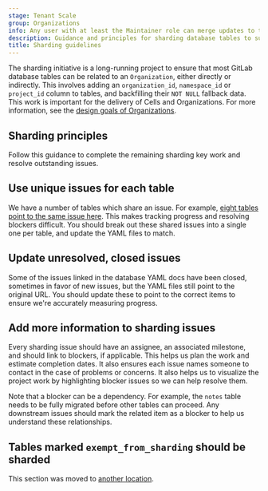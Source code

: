 ```yaml
---
stage: Tenant Scale
group: Organizations
info: Any user with at least the Maintainer role can merge updates to this content. For details, see https://docs.gitlab.com/development/development_processes/#development-guidelines-review.
description: Guidance and principles for sharding database tables to support organization isolation
title: Sharding guidelines
---
```


The sharding initiative is a long-running project to ensure that most GitLab database tables can be related to an `Organization`, either directly or indirectly. This involves adding an `organization_id`, `namespace_id` or `project_id` column to tables, and backfilling their `NOT NULL` fallback data. This work is important for the delivery of Cells and Organizations. For more information, see the [design goals of Organizations](https://handbook.gitlab.com/handbook/engineering/architecture/design-documents/organization/#organization-sharding).

## Sharding principles

Follow this guidance to complete the remaining sharding key work and resolve outstanding issues.

## Use unique issues for each table

We have a number of tables which share an issue. For example, [eight tables point to the same issue here](https://gitlab.com/search?search=sharding_key_issue_url%3A%20https%3A%2F%2Fgitlab.com%2Fgitlab-org%2Fgitlab%2F-%2Fissues%2F493768&nav_source=navbar&project_id=278964&group_id=9970&search_code=true&repository_ref=master). This makes tracking progress and resolving blockers difficult.
You should break out these shared issues into a single one per table, and update the YAML files to match.

## Update unresolved, closed issues

Some of the issues linked in the database YAML docs have been closed, sometimes in favor of new issues, but the YAML files still point to the original URL.
You should update these to point to the correct items to ensure we're accurately measuring progress.

## Add more information to sharding issues

Every sharding issue should have an assignee, an associated milestone, and should link to blockers, if applicable.
This helps us plan the work and estimate completion dates. It also ensures each issue names someone to contact in the case of problems or concerns. It also helps us to visualize the project work by highlighting blocker issues so we can help resolve them.

Note that a blocker can be a dependency. For example, the `notes` table needs to be fully migrated before other tables can proceed. Any downstream issues should mark the related item as a blocker to help us understand these relationships.

## Tables marked `exempt_from_sharding` should be sharded

This section was moved to [another location](../_index.md#exempting-certain-tables-from-having-sharding-keys).
